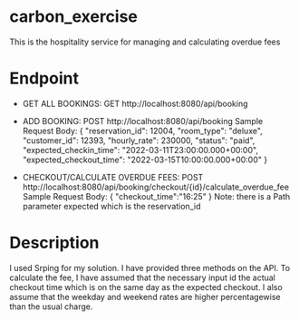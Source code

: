 # carbon_exercise
This is the hospitality service for managing and calculating overdue fees
# Endpoint
- GET ALL BOOKINGS: GET http://localhost:8080/api/booking

- ADD BOOKING: POST http://localhost:8080/api/booking
Sample Request Body:
     {
        "reservation_id": 12004,
        "room_type": "deluxe",
        "customer_id": 12393,
        "hourly_rate": 230000,
        "status": "paid",
        "expected_checkin_time": "2022-03-11T23:00:00.000+00:00",
        "expected_checkout_time": "2022-03-15T10:00:00.000+00:00"
    }
    
- CHECKOUT/CALCULATE OVERDUE FEES: 
POST http://localhost:8080/api/booking/checkout/{id}/calculate_overdue_fee
Sample Request Body:
    {
        "checkout_time":"16:25"
    }
Note: there is a Path parameter expected which is the reservation_id

# Description
I used Srping for my solution. I have provided three methods on the API.
To calculate the fee, I have assumed that the necessary input id the actual checkout time which is on the same day as the expected checkout.
I also assume that the weekday and weekend rates are higher percentagewise than the usual charge.

